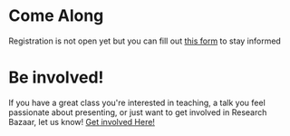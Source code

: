 # Come Along
<p>Registration is not open yet but you can fill out <a href='https://goo.gl/forms/CnAovnbmlSkEAy5I3'>this form</a> to stay informed</p>

# Be involved!
<p>If you have a great class you're interested in teaching, a talk you feel passionate about presenting, or just want to get involved in Research Bazaar, let us know! <a href='https://goo.gl/forms/CnAovnbmlSkEAy5I3'>Get involved Here!</a></p>
